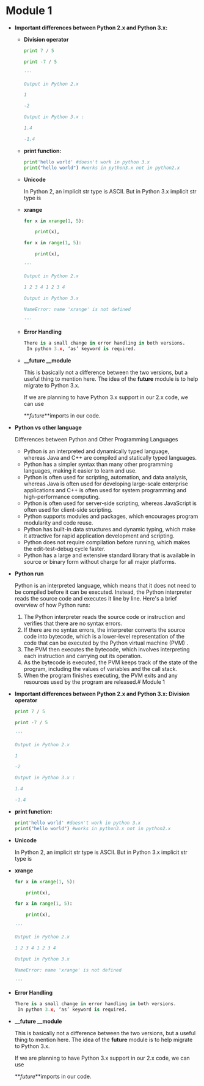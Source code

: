 # Module 1

- **Important differences between Python 2.x and Python 3.x:**
    - **Division operator**
        
        ```python
        print 7 / 5
        
        print -7 / 5	
        
        '''
        
        Output in Python 2.x
        
        1
        
        -2
        
        Output in Python 3.x :
        
        1.4
        
        -1.4
        ```
        
    - **print function:**
        
        ```python
        print'hello world' #doesn't work in python 3.x
        print("hello world") #works in python3.x not in python2.x
        ```
        
    - **Unicode**
        
        In Python 2, an implicit str type is ASCII. But in Python 3.x implicit str type is
        
    - **xrange**
        
        ```python
        for x in xrange(1, 5):
        
        	print(x),
        
        for x in range(1, 5):
        
        	print(x),
        
        '''
        
        Output in Python 2.x
        
        1 2 3 4 1 2 3 4
        
        Output in Python 3.x
        
        NameError: name 'xrange' is not defined
        
        '''
        ```
        
    - **Error Handling**
        
        ```python
        There is a small change in error handling in both versions.
         In python 3.x, ‘as’ keyword is required.
        ```
        
    - **__future __module**
        
        This is basically not a difference between the two versions, but a useful thing to mention here. The idea of the __future__ module is to help migrate to Python 3.x.
        
        If we are planning to have Python 3.x support in our 2.x code, we can use
        
        **_future_**imports in our code.
        
- **Python vs other language**
    
    Differences between Python and Other Programming Languages
    
    - Python is an interpreted and dynamically typed language, whereas Java and C++ are compiled and statically typed languages.
    - Python has a simpler syntax than many other programming languages, making it easier to learn and use.
    - Python is often used for scripting, automation, and data analysis, whereas Java is often used for developing large-scale enterprise applications and C++ is often used for system programming and high-performance computing.
    - Python is often used for server-side scripting, whereas JavaScript is often used for client-side scripting.
    - Python supports modules and packages, which encourages program modularity and code reuse.
    - Python has built-in data structures and dynamic typing, which make it attractive for rapid application development and scripting.
    - Python does not require compilation before running, which makes the edit-test-debug cycle faster.
    - Python has a large and extensive standard library that is available in source or binary form without charge for all major platforms.
- **Python run**
    
    Python is an interpreted language, which means that it does not need to be compiled before it can be executed. Instead, the Python interpreter reads the source code and executes it line by line. Here's a brief overview of how Python runs:
    
    1. The Python interpreter reads the source code or instruction and verifies that there are no syntax errors.
    2. If there are no syntax errors, the interpreter converts the source code into bytecode, which is a lower-level representation of the code that can be executed by the Python virtual machine (PVM) .
    3. The PVM then executes the bytecode, which involves interpreting each instruction and carrying out its operation.
    4. As the bytecode is executed, the PVM keeps track of the state of the program, including the values of variables and the call stack.
    5. When the program finishes executing, the PVM exits and any resources used by the program are released.# Module 1

- **Important differences between Python 2.x and Python 3.x:
Division operator**
    
    ```python
    print 7 / 5
    
    print -7 / 5	
    
    '''
    
    Output in Python 2.x
    
    1
    
    -2
    
    Output in Python 3.x :
    
    1.4
    
    -1.4
    ```
    
- **print function:**
    
    ```python
    print'hello world' #doesn't work in python 3.x
    print("hello world") #works in python3.x not in python2.x
    ```
    

- **Unicode**
    
    In Python 2, an implicit str type is ASCII. But in Python 3.x implicit str type is
    
- **xrange**
    
    ```python
    for x in xrange(1, 5):
    
    	print(x),
    
    for x in range(1, 5):
    
    	print(x),
    
    '''
    
    Output in Python 2.x
    
    1 2 3 4 1 2 3 4
    
    Output in Python 3.x
    
    NameError: name 'xrange' is not defined
    
    '''
    ```
    
- **Error Handling**
    
    ```python
    There is a small change in error handling in both versions.
     In python 3.x, ‘as’ keyword is required.
    ```
    
- **__future __module**
    
    This is basically not a difference between the two versions, but a useful thing to mention here. The idea of the __future__ module is to help migrate to Python 3.x.
    
    If we are planning to have Python 3.x support in our 2.x code, we can use
    
    **_future_**imports in our code.